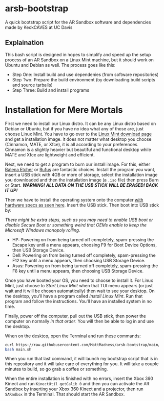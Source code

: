 # arsb-bootstrap
A quick bootstrap script for the AR Sandbox software and dependencies made by KeckCAVES at UC Davis

## Explaination
This bash script is designed in hopes to simplify and speed up the setup process of an AR Sandbox on a Linux Mint machine, but it should work on Ubuntu and Debian as well.
The process goes like this:

* Step One: Install build and use dependenies (from software repositories)
* Step Two: Prepare the build environment (by downloading build scripts and source tarballs)
* Step Three: Build and install programs

# Installation for Mere Mortals

First we need to install our Linux distro. It can be any Linux distro based on Debian or Ubuntu, but if you have no idea what any of those are, just choose Linux Mint. You have to go over to the [Linux Mint download page](https://linuxmint.com/download.php) and get a installation image. It does not matter what desktop you choose (Cinnamon, MATE, or Xfce), it is all according to your preferences. Cinnamon is a slightly heavier but beautiful and functional desktop while MATE and Xfce are lightweight and efficient.

Next, we need to get a program to burn our install image. For this, either [Balena Etcher](https://www.balena.io/etcher/) or [Rufus](https://rufus.ie/) are fantastic choices. Install the program you want, insert a USB stick with 4GB or more of storage, select the installation image you downloaded and then the installation image (a `.iso` file) then press Burn or Start. ***WARNING! ALL DATA ON THE USB STICK WILL BE ERASED! BACK IT UP!***

Then we have to install the operating system onto the computer [with hardware specs as seen here](https://web.cs.ucdavis.edu/~okreylos/ResDev/SARndbox/index.html). Insert the USB stick. Then boot into USB stick by:

*There might be extra steps, such as you may need to enable USB boot or disable Secure Boot or something weird that OEMs enable to keep the Microsoft Windows monopoly rolling.*
* HP: Powering on from being turned off completely, spam-pressing the Escape key until a menu appears, choosing F9 for Boot Device Options, then USB Storage Device.
* Dell: Powering on from being turned off completely, spam-pressing the F12 key until a menu appears, then choosing USB Storage Device.
* Asus: Powering on from being turned off completely, spam-pressing the F8 key until a menu appears, then choosing USB Storage Device.

Once you have booted your OS, you need to choose to install it. For Linux Mint, just choose to *Start Linux Mint* when that TUI menu appears (or just wait and it will be chosen automatically) then wait to see your desktop. On the desktop, you'll have a program called *Install Linux Mint*. Run that program and follow the instructions. You'll have an installed system in no time.

Finally, power off the computer, pull out the USB stick, then power the computer on normally *in that order*. You will then be able to log in and use the desktop.

When on the desktop, open the Terminal and run these commands:

```bash
curl https://raw.githubusercontent.com/MattMadness/arsb-bootstrap/main/main.sh -o main.sh 
bash main.sh
```

When you run that last command, it will launch my bootstrap script that is in this repository and it will take care of everything for you. It will take a couple minutes to build, so go grab a coffee or something.

When the entire installation is finished with no errors, insert the Xbox 360 Kinect and run `KinectUtil getCalib 0` and then you can activate the AR Sandbox by inserting your Xbox 360 Kinect and a projector, then run `SARndbox` in the Terminal. That should start the AR Sandbox.
